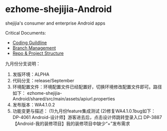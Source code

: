 # ezhome-shejijia-Android
shejijia's consumer and enterprise Android apps

Critical Documents:
* [Coding Guildline](https://wiki.autodesk.com/display/Dragonfly/Coding+Guideline+of+Construction+Platform)
* [Branch Management](https://wiki.autodesk.com/display/Dragonfly/Branch+Management)
* [Repo & Project Structure](https://wiki.autodesk.com/display/Dragonfly/Repo+and+Project+Structure#RepoandProjectStructure-Android)

九月份分支说明：

1. 发版环境：ALPHA 
2. 代码分支：release/September
3. 环境配置文件：环境配置文件已经配置好，切换环境修改配置文件即可。路径如下：
    ezhome-shejijia-Android/shared/src/main/assets/apiurl.properties   
3. 发布版本：WA4.1.0.2
4. 功能变更与描述：
    (1)九月份feature集成测试
    (2)修复WA4.1.0.1bug如下：
      DP-4061  Android-设计师】游客进去后，点击设计师跳转登录入口
      DP-3887 【Android-我的装修项目】我的装修项目中缺少“+”发布需求